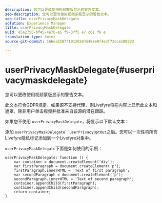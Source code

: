 ```yaml
---
description: 您可以更改使用视频蒙版显示的警告文本。
seo-description: 您可以更改使用视频蒙版显示的警告文本。
seo-title: userPrivacyMaskDelegate
solution: Experience Manager
title: userPrivacyMaskDelegate
uuid: e5a2750-bf45-4e70-a5 f9-37f5 e7 c61 f8 e
translation-type: tm+mt
source-git-commit: 566ea2587f101202045488e9f4edf73ece100293

---
```



# userPrivacyMaskDelegate{#userprivacymaskdelegate}

您可以更改使用视频蒙版显示的警告文本。

此文本符合GDPR规定。如果源不支持代理，则Livefyre将在内容上显示此文本和遮罩，除非用户单击视频并批准来自该源的潜在跟踪。

如果您不使用 `userPrivacyMaskDelegate`，将显示以下默认文本：

添加 `userPrivacyMaskDelegate``userPrivacyOptOut`之后。您可以一次性将所有Livefyre隐私标记添加到一个Livefyre对象中。

`userPrivacyMaskDelegate`下面是如何使用的示例：

```
userPrivacyMaskDelegate: function () { 
    var container = document.createElement('div'); 
    var firstParagraph = document.createElement('p'); 
    firstParagraph.innerHTML = 'Text of first paragraph'; 
    var secondParagraph = document.createElement('p'); 
    secondParagraph.innerHTML = 'Text of second paragraph'; 
    container.appendChild(firstParagraph); 
    container.appendChild(secondParagraph); 
    return container; 
}
```
